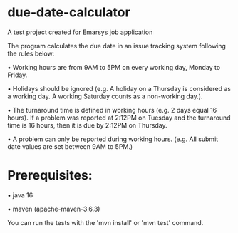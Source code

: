 # due-date-calculator
A test project created for Emarsys job application

The program calculates the due date in an issue tracking system following the rules below:
 
• Working hours are from 9AM to 5PM on every working day, Monday to Friday.

• Holidays should be ignored (e.g. A holiday on a Thursday is considered as a
working day. A working Saturday counts as a non-working day.).

• The turnaround time is defined in working hours (e.g. 2 days equal 16 hours).
If a problem was reported at 2:12PM on Tuesday and the turnaround time is
16 hours, then it is due by 2:12PM on Thursday.

• A problem can only be reported during working hours. (e.g. All submit date
values are set between 9AM to 5PM.)

# Prerequisites:

• java 16

• maven (apache-maven-3.6.3)

You can run the tests with the 'mvn install' or 'mvn test' command.